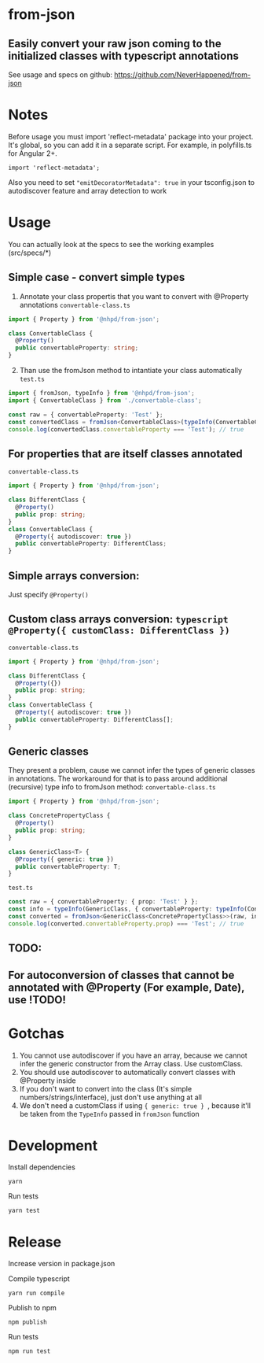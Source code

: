 # from-json
## Easily convert your raw json coming to the initialized classes with typescript annotations
See usage and specs on github:
https://github.com/NeverHappened/from-json

# Notes
Before usage you must import 'reflect-metadata' package into your project.
It's global, so you can add it in a separate script. For example, in polyfills.ts for Angular 2+.
```
import 'reflect-metadata';
```
Also you need to set ```"emitDecoratorMetadata": true``` in your tsconfig.json to autodiscover feature and array detection to work

# Usage
You can actually look at the specs to see the working examples (src/specs/*)

## Simple case - convert simple types
1. Annotate your class propertis that you want to convert with @Property annotations
````convertable-class.ts````
````typescript
import { Property } from '@nhpd/from-json';

class ConvertableClass {
  @Property()
  public convertableProperty: string;
}
````
2. Than use the fromJson method to intantiate your class automatically
````test.ts````
````typescript
import { fromJson, typeInfo } from '@nhpd/from-json';
import { ConvertableClass } from './convertable-class';

const raw = { convertableProperty: 'Test' };
const convertedClass = fromJson<ConvertableClass>(typeInfo(ConvertableClass), raw); // instance of ConvertableClass
console.log(convertedClass.convertableProperty === 'Test'); // true
````

## For properties that are itself classes annotated
````convertable-class.ts````
````typescript
import { Property } from '@nhpd/from-json';

class DifferentClass {
  @Property()
  public prop: string;
}
class ConvertableClass {
  @Property({ autodiscover: true })
  public convertableProperty: DifferentClass;
}
````

## Simple arrays conversion:
Just specify
````@Property()````

## Custom class arrays conversion: ````typescript @Property({ customClass: DifferentClass })````
````convertable-class.ts````
````typescript
import { Property } from '@nhpd/from-json';

class DifferentClass {
  @Property({})
  public prop: string;
}
class ConvertableClass {
  @Property({ autodiscover: true })
  public convertableProperty: DifferentClass[];
}
````

## Generic classes
They present a problem, cause we cannot infer the types of generic classes in annotations.
The workaround for that is to pass around additional (recursive) type info to fromJson method:
````convertable-class.ts````
````typescript
import { Property } from '@nhpd/from-json';

class ConcretePropertyClass {
  @Property()
  public prop: string;
}

class GenericClass<T> {
  @Property({ generic: true })
  public convertableProperty: T;
}
````

````test.ts````
````typescript
const raw = { convertableProperty: { prop: 'Test' } };
const info = typeInfo(GenericClass, { convertableProperty: typeInfo(ConcretePropertyClass) });
const converted = fromJson<GenericClass<ConcretePropertyClass>>(raw, info);
console.log(converted.convertableProperty.prop) === 'Test'; // true
````

## TODO:
## For autoconversion of classes that cannot be annotated with @Property (For example, Date), use !TODO!

# Gotchas
1. You cannot use autodiscover if you have an array, because we cannot infer the generic constructor from the Array class. Use customClass.
2. You should use autodiscover to automatically convert classes with @Property inside
3. If you don't want to convert into the class (It's simple numbers/strings/interface), just don't use anything at all
4. We don't need a customClass if using ````{ generic: true } ````, because it'll be taken from the ```TypeInfo``` passed in ```fromJson``` function


# Development

Install dependencies
```
yarn
```

Run tests
```
yarn test
```

# Release
Increase version in package.json

Compile typescript
```
yarn run compile
```

Publish to npm
```
npm publish
```

Run tests
```
npm run test
```
